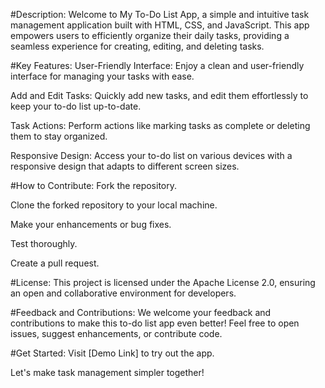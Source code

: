 #Description:
Welcome to My To-Do List App, a simple and intuitive task management application built with HTML, CSS, and JavaScript. This app empowers users to efficiently organize their daily tasks, providing a seamless experience for creating, editing, and deleting tasks.

#Key Features:
User-Friendly Interface: Enjoy a clean and user-friendly interface for managing your tasks with ease.

Add and Edit Tasks: Quickly add new tasks, and edit them effortlessly to keep your to-do list up-to-date.

Task Actions: Perform actions like marking tasks as complete or deleting them to stay organized.

Responsive Design: Access your to-do list on various devices with a responsive design that adapts to different screen sizes.

#How to Contribute:
Fork the repository.

Clone the forked repository to your local machine.

Make your enhancements or bug fixes.

Test thoroughly.

Create a pull request.

#License:
This project is licensed under the Apache License 2.0, ensuring an open and collaborative environment for developers.

#Feedback and Contributions:
We welcome your feedback and contributions to make this to-do list app even better! Feel free to open issues, suggest enhancements, or contribute code.

#Get Started:
Visit [Demo Link] to try out the app.

Let's make task management simpler together!
